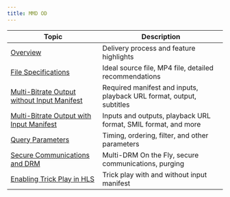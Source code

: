 ```yaml
---
title: MMD OD
---
```

|Topic|Description|
|---|---|
|[Overview](/delivery/video/mmd_od/overview)|Delivery process and feature highlights|
|[File Specifications](/delivery/video/mmd_od/video_source_file_specifications)|Ideal source file, MP4 file, detailed recommendations|
|[Multi-Bitrate Output without Input Manifest](/delivery/video/mmd_od/multi-bitrate_output_without_input_manifest)|Required manifest and inputs, playback URL format, output, subtitles|
|[Multi-Bitrate Output with Input Manifest](/delivery/video/mmd_od/multi-bitrate_output_with_input_manifest)|Inputs and outputs, playback URL format, SMIL format, and more|
|[Query Parameters](/delivery/video/mmd_od/query_parameters)|Timing, ordering, filter, and other parameters|
| [Secure Communications and DRM](/delivery/video/mmd_od/secure_communications_and_drm)|Multi-DRM On the Fly, secure communications, purging|
|[Enabling Trick Play in HLS](/delivery/video/mmd_od/enabling_trick_play_in_hls)|Trick play with and without input manifest|
